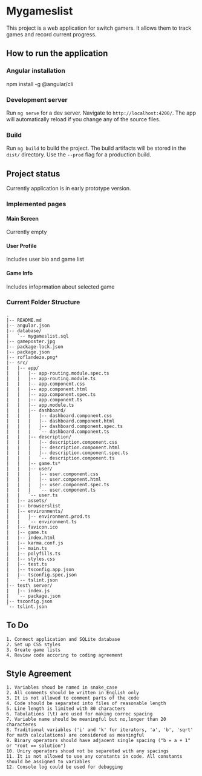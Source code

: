 # Mygameslist

This project is a web application for switch gamers. It allows them to track games and record current progress.

## How to run the application

### Angular installation

npm install -g @angular/cli

### Development server

Run `ng serve` for a dev server. Navigate to `http://localhost:4200/`. The app will automatically reload if you change any of the source files.

### Build

Run `ng build` to build the project. The build artifacts will be stored in the `dist/` directory. Use the `--prod` flag for a production build.

## Project status

Currently application is in early prototype version.

### Implemented pages

#### Main Screen

Currently empty

#### User Profile

Includes user bio and game list

#### Game Info

Includes infoprmation about selected game

### Current Folder Structure

```
.
|-- README.md
|-- angular.json
|-- database/
|   `-- mygameslist.sql
|-- gameposter.jpg
|-- package-lock.json
|-- package.json
|-- roflandeze.png*
|-- src/
|   |-- app/
|   |   |-- app-routing.module.spec.ts
|   |   |-- app-routing.module.ts
|   |   |-- app.component.css
|   |   |-- app.component.html
|   |   |-- app.component.spec.ts
|   |   |-- app.component.ts
|   |   |-- app.module.ts
|   |   |-- dashboard/
|   |   |   |-- dashboard.component.css
|   |   |   |-- dashboard.component.html
|   |   |   |-- dashboard.component.spec.ts
|   |   |   `-- dashboard.component.ts
|   |   |-- description/
|   |   |   |-- description.component.css
|   |   |   |-- description.component.html
|   |   |   |-- description.component.spec.ts
|   |   |   `-- description.component.ts
|   |   |-- game.ts*
|   |   |-- user/
|   |   |   |-- user.component.css
|   |   |   |-- user.component.html
|   |   |   |-- user.component.spec.ts
|   |   |   `-- user.component.ts
|   |   `-- user.ts
|   |-- assets/
|   |-- browserslist
|   |-- environments/
|   |   |-- environment.prod.ts
|   |   `-- environment.ts
|   |-- favicon.ico
|   |-- game.ts
|   |-- index.html
|   |-- karma.conf.js
|   |-- main.ts
|   |-- polyfills.ts
|   |-- styles.css
|   |-- test.ts
|   |-- tsconfig.app.json
|   |-- tsconfig.spec.json
|   `-- tslint.json
|-- test\ server/
|   |-- index.js
|   `-- package.json
|-- tsconfig.json
`-- tslint.json

```

## To Do

    1. Connect application and SQLite database
    2. Set up CSS styles
    3. Greate game lists
    4. Review code accoring to coding agreement
    
## Style Agreement

    1. Variables shoud be named in snake_case
    2. All comments should be written in English only
    3. It is not allowed to comment parts of the code
    4. Code should be separated into files of reasonable length
    5. Line length is limited with 80 characters
    6. Tabulations (\t) are used for making correc spacing
    7. Variable name should be meaningful but no,longer than 20 characteres
    8. Traditional variables ('i' and 'k' for iterators, 'a', 'b', 'sqrt' for math calculations) are considered as meaningful
    9. Binary operators should have adjacent single spacing ("b = a + 1" or "root == solution")
    10. Uniry operators shoud not be separeted with any spacings
    11. It is not allowed to use any constants in code. All constants should be assigned to variables
    12. Console log could be used for debugging
    
    
